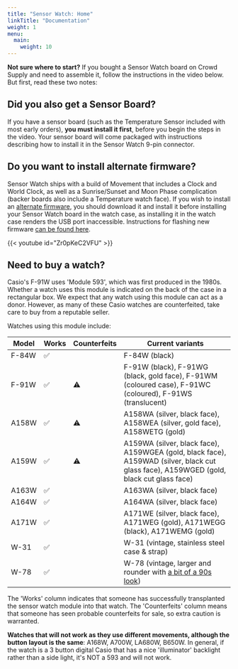```yaml
---
title: "Sensor Watch: Home"
linkTitle: "Documentation"
weight: 1
menu:
  main:
    weight: 10
---
```

**Not sure where to start?** If you bought a Sensor Watch board on Crowd Supply and need to assemble it, follow the instructions in the video below. But first, read these two notes:

Did you also get a Sensor Board?
--------------------------------

If you have a sensor board (such as the Temperature Sensor included with most early orders), **you must install it first**, before you begin the steps in the video. Your sensor board will come packaged with instructions describing how to install it in the Sensor Watch 9-pin connector.

Do you want to install alternate firmware?
------------------------------------------

Sensor Watch ships with a build of Movement that includes a Clock and World Clock, as well as a Sunrise/Sunset and Moon Phase complication (backer boards also include a Temperature watch face). If you wish to install an [alternate firmware](/docs/firmware/prebuilt/), you should download it and install it before installing your Sensor Watch board in the watch case, as installing it in the watch case renders the USB port inaccessible. Instructions for flashing new firmware [can be found here](/docs/firmware/flashing/).

{{< youtube id="Zr0pKeC2VFU" >}}

Need to buy a watch?
--------------------

Casio's F-91W uses 'Module 593', which was first produced in the 1980s. Whether a watch uses this module is indicated on the back of the case in a rectangular box. We expect that any watch using this module can act as a donor. However, as many of these Casio watches are counterfeited, take care to buy from a reputable seller.

Watches using this module include:

| Model | Works | Counterfeits | Current variants |
| ----- | ----- | ------------ | ---------------- |
| F-84W | ✅     |              | F-84W (black) |
| F-91W | ✅     | ⚠️            | F-91W (black), F-91WG (black, gold face), F-91WM (coloured case), F-91WC (coloured), F-91WS (translucent) |
| A158W | ✅     | ⚠️            | A158WA (silver, black face), A158WEA (silver, gold face), A158WETG (gold) |
| A159W | ✅     | ⚠️            | A159WA (silver, black face), A159WGEA (gold, black face), A159WAD (silver, black cut glass face), A159WGED (gold, black cut glass face) |
| A163W | ✅     |              | A163WA (silver, black face) |
| A164W | ✅     |              | A164WA (silver, black face) |
| A171W | ✅     |              | A171WE (silver, black face), A171WEG (gold), A171WEGG (black), A171WEMG (gold) |
| W-31  | ✅     |              | W-31 (vintage, stainless steel case & strap) |
| W-78  | ✅     |              | W-78 (vintage, larger and rounder with [a bit of a 90s look](http://whichwatchtoday.blogspot.com/2014/02/casio-w-78-alarm-chronograph.html)) |

The 'Works' column indicates that someone has successfully transplanted the sensor watch module into that watch.
The 'Counterfeits' column means that someone has seen probable counterfeits for sale, so extra caution is warranted.

**Watches that will not work as they use different movements, although the button layout is the same**: A168W, A700W, LA680W, B650W. In general, if the watch is a 3 button digital Casio that has a nice 'illuminator' backlight rather than a side light, it's NOT a 593 and will not work.
